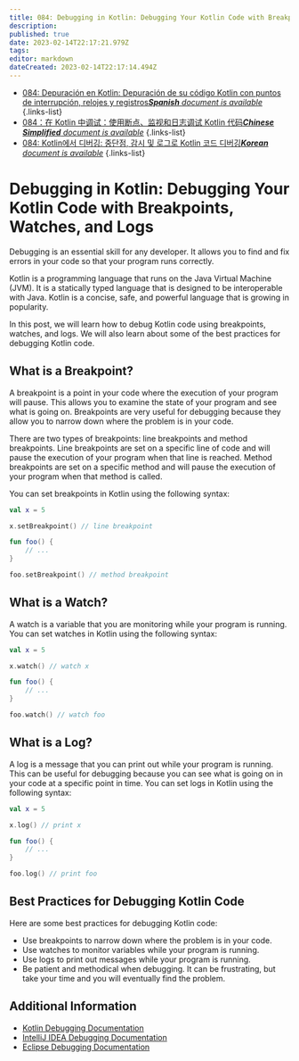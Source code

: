 ```yaml
---
title: 084: Debugging in Kotlin: Debugging Your Kotlin Code with Breakpoints, Watches, and Logs
description: 
published: true
date: 2023-02-14T22:17:21.979Z
tags: 
editor: markdown
dateCreated: 2023-02-14T22:17:14.494Z
---
```


- [084: Depuración en Kotlin: Depuración de su código Kotlin con puntos de interrupción, relojes y registros***Spanish** document is available*](/es/Knowledge-base/Kotlin/Learning/084-debugging-in-kotlin-debugging-your-kotlin-code-with-breakpoints-watches-and-logs)
{.links-list}
- [084：在 Kotlin 中调试：使用断点、监视和日志调试 Kotlin 代码***Chinese Simplified** document is available*](/zh/Knowledge-base/Kotlin/Learning/084-debugging-in-kotlin-debugging-your-kotlin-code-with-breakpoints-watches-and-logs)
{.links-list}
- [084: Kotlin에서 디버깅: 중단점, 감시 및 로그로 Kotlin 코드 디버깅***Korean** document is available*](/ko/Knowledge-base/Kotlin/Learning/084-debugging-in-kotlin-debugging-your-kotlin-code-with-breakpoints-watches-and-logs)
{.links-list}


# Debugging in Kotlin: Debugging Your Kotlin Code with Breakpoints, Watches, and Logs

Debugging is an essential skill for any developer. It allows you to find and fix errors in your code so that your program runs correctly.

Kotlin is a programming language that runs on the Java Virtual Machine (JVM). It is a statically typed language that is designed to be interoperable with Java. Kotlin is a concise, safe, and powerful language that is growing in popularity.

In this post, we will learn how to debug Kotlin code using breakpoints, watches, and logs. We will also learn about some of the best practices for debugging Kotlin code.

## What is a Breakpoint?

A breakpoint is a point in your code where the execution of your program will pause. This allows you to examine the state of your program and see what is going on. Breakpoints are very useful for debugging because they allow you to narrow down where the problem is in your code.

There are two types of breakpoints: line breakpoints and method breakpoints. Line breakpoints are set on a specific line of code and will pause the execution of your program when that line is reached. Method breakpoints are set on a specific method and will pause the execution of your program when that method is called.

You can set breakpoints in Kotlin using the following syntax:

```kotlin
val x = 5

x.setBreakpoint() // line breakpoint

fun foo() {
    // ...
}

foo.setBreakpoint() // method breakpoint
```

## What is a Watch?

A watch is a variable that you are monitoring while your program is running. You can set watches in Kotlin using the following syntax:

```kotlin
val x = 5

x.watch() // watch x

fun foo() {
    // ...
}

foo.watch() // watch foo
```

## What is a Log?

A log is a message that you can print out while your program is running. This can be useful for debugging because you can see what is going on in your code at a specific point in time. You can set logs in Kotlin using the following syntax:

```kotlin
val x = 5

x.log() // print x

fun foo() {
    // ...
}

foo.log() // print foo
```

## Best Practices for Debugging Kotlin Code

Here are some best practices for debugging Kotlin code:

- Use breakpoints to narrow down where the problem is in your code.
- Use watches to monitor variables while your program is running.
- Use logs to print out messages while your program is running.
- Be patient and methodical when debugging. It can be frustrating, but take your time and you will eventually find the problem.

## Additional Information

- [Kotlin Debugging Documentation](https://kotlinlang.org/docs/reference/debugging.html)
- [IntelliJ IDEA Debugging Documentation](https://www.jetbrains.com/help/idea/debugging.html)
- [Eclipse Debugging Documentation](https://help.eclipse.org/2018-09/index.jsp?topic=%2Forg.eclipse.jdt.doc.user%2Fconcepts%2Fconcepts-debug.htm)